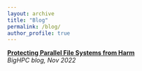 ```yaml
---
layout: archive
title: "Blog"
permalink: /blog/
author_profile: true
---
```




[**Protecting Parallel File Systems from Harm**](
https://bighpc.wavecom.pt/protecting-parallel-file-systems-from-harm/)    
*BigHPC blog, Nov 2022*


